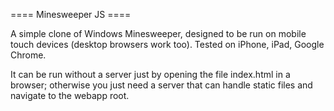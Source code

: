 ==== Minesweeper JS ====

A simple clone of Windows Minesweeper, designed to be run on mobile touch devices (desktop browsers work too). Tested on iPhone, iPad, Google Chrome.

It can be run without a server just by opening the file index.html in a browser; otherwise you just need a server that can handle static files and navigate to the webapp root.
